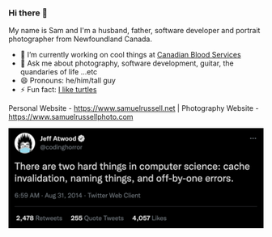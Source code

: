 ### Hi there 👋
My name is Sam and I'm a husband, father, software developer and portrait photographer from Newfoundland Canada.

- 🔭 I’m currently working on cool things at [Canadian Blood Services](https://www.blood.ca)
- 💬 Ask me about photography, software development, guitar, the quandaries of life ...etc
- 😄 Pronouns: he/him/tall guy
- ⚡ Fun fact: [I like turtles](https://www.youtube.com/watch?v=CMNry4PE93Y)

Personal Website - https://www.samuelrussell.net | Photography Website - https://www.samuelrussellphoto.com

![Naming stuff is hard](https://github.com/samwise-nl/samwise-nl/raw/d4ea8f537200d331cec0301f0b2cfc2e72e9903d/cs-naming-is-hard.png)
